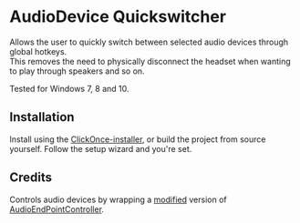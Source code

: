 # AudioDevice Quickswitcher
Allows the user to quickly switch between selected audio devices through global hotkeys.
<br />This removes the need to physically disconnect the headset when wanting to play through speakers and so on.

Tested for Windows 7, 8 and 10.


## Installation
Install using the [ClickOnce-installer](https://github.com/danielsunnerberg/AudioDevice-Quickswitcher/releases/latest), or build the project from source yourself. Follow the setup wizard and you're set. 

## Credits
Controls audio devices by wrapping a [modified](https://github.com/danielsunnerberg/AudioEndPointController) version of [AudioEndPointController](https://github.com/DanStevens/AudioEndPointController).
